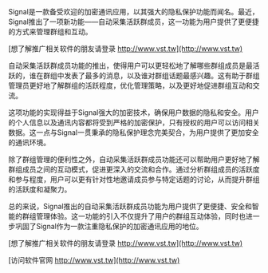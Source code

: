 Signal是一款备受欢迎的加密通讯应用，以其强大的隐私保护功能而闻名。最近，Signal推出了一项新功能——自动采集活跃群成员，这一功能为用户提供了更便捷的方式来管理群组和互动。

[想了解推广相关软件的朋友请登录 http://www.vst.tw](http://www.vst.tw)

自动采集活跃群成员功能的推出，使得用户可以更轻松地了解哪些群组成员是最活跃的，谁在群组中发表了最多的消息，以及谁对群组话题最感兴趣。这有助于群组管理员更好地了解群组的活跃程度，优化管理策略，以及更好地促进群组互动和交流。

这项功能的实现得益于Signal强大的加密技术，确保用户数据的隐私和安全。用户的个人信息以及通讯内容都将受到严格的加密保护，只有授权的用户可以访问相关数据。这一点与Signal一贯秉承的隐私保护理念完美契合，为用户提供了更加安全的通讯环境。

除了群组管理的便利性之外，自动采集活跃群成员功能还可以帮助用户更好地了解群组成员之间的互动模式，促进更深入的交流和合作。通过分析群组成员的活跃度和参与程度，用户可以更有针对性地邀请成员参与特定话题的讨论，从而提升群组的活跃度和凝聚力。

总的来说，Signal推出的自动采集活跃群成员功能为用户提供了更便捷、安全和智能的群组管理体验。这一功能的引入不仅提升了用户的群组互动体验，同时也进一步巩固了Signal作为一款注重隐私保护的加密通讯应用的地位。

[想了解推广相关软件的朋友请登录 http://www.vst.tw](http://www.vst.tw)


[访问软件官网 http://www.vst.tw](http://www.vst.tw)
